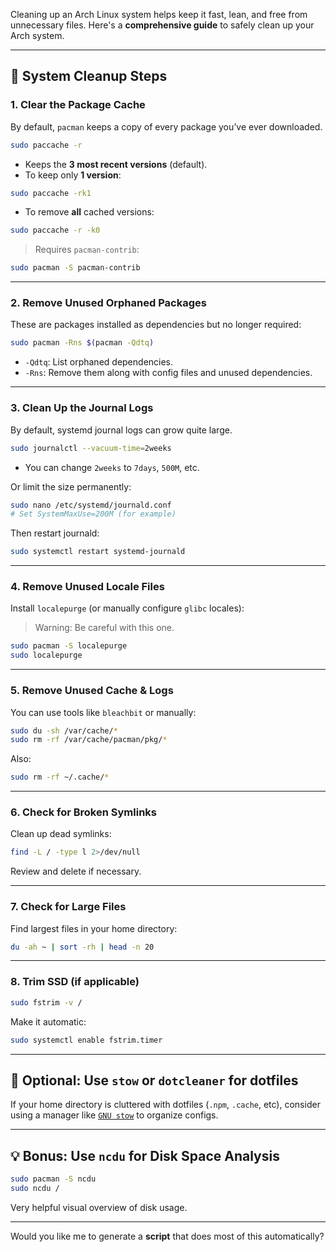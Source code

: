 Cleaning up an Arch Linux system helps keep it fast, lean, and free from unnecessary files. Here's a **comprehensive guide** to safely clean up your Arch system.

---

## 🔧 System Cleanup Steps

### 1. **Clear the Package Cache**

By default, `pacman` keeps a copy of every package you’ve ever downloaded.

```bash
sudo paccache -r
```

- Keeps the **3 most recent versions** (default).
- To keep only **1 version**:

```bash
sudo paccache -rk1
```

- To remove **all** cached versions:

```bash
sudo paccache -r -k0
```

> Requires `pacman-contrib`:

```bash
sudo pacman -S pacman-contrib
```

---

### 2. **Remove Unused Orphaned Packages**

These are packages installed as dependencies but no longer required:

```bash
sudo pacman -Rns $(pacman -Qdtq)
```

- `-Qdtq`: List orphaned dependencies.
- `-Rns`: Remove them along with config files and unused dependencies.

---

### 3. **Clean Up the Journal Logs**

By default, systemd journal logs can grow quite large.

```bash
sudo journalctl --vacuum-time=2weeks
```

- You can change `2weeks` to `7days`, `500M`, etc.

Or limit the size permanently:

```bash
sudo nano /etc/systemd/journald.conf
# Set SystemMaxUse=200M (for example)
```

Then restart journald:

```bash
sudo systemctl restart systemd-journald
```

---

### 4. **Remove Unused Locale Files**

Install `localepurge` (or manually configure `glibc` locales):

> Warning: Be careful with this one.

```bash
sudo pacman -S localepurge
sudo localepurge
```

---

### 5. **Remove Unused Cache & Logs**

You can use tools like `bleachbit` or manually:

```bash
sudo du -sh /var/cache/*
sudo rm -rf /var/cache/pacman/pkg/*
```

Also:

```bash
sudo rm -rf ~/.cache/*
```

---

### 6. **Check for Broken Symlinks**

Clean up dead symlinks:

```bash
find -L / -type l 2>/dev/null
```

Review and delete if necessary.

---

### 7. **Check for Large Files**

Find largest files in your home directory:

```bash
du -ah ~ | sort -rh | head -n 20
```

---

### 8. **Trim SSD (if applicable)**

```bash
sudo fstrim -v /
```

Make it automatic:

```bash
sudo systemctl enable fstrim.timer
```

---

## 🧼 Optional: Use `stow` or `dotcleaner` for dotfiles

If your home directory is cluttered with dotfiles (`.npm`, `.cache`, etc), consider using a manager like [`GNU stow`](https://www.gnu.org/software/stow/) to organize configs.

---

## 💡 Bonus: Use `ncdu` for Disk Space Analysis

```bash
sudo pacman -S ncdu
sudo ncdu /
```

Very helpful visual overview of disk usage.

---

Would you like me to generate a **script** that does most of this automatically?
